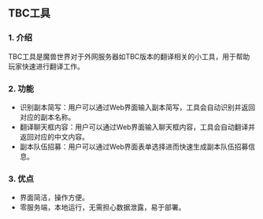 ## TBC工具

### 1. 介绍

TBC工具是魔兽世界对于外网服务器如TBC版本的翻译相关的小工具，用于帮助玩家快速进行翻译工作。

### 2. 功能

- 识别副本简写：用户可以通过Web界面输入副本简写，工具会自动识别并返回对应的副本名称。
- 翻译聊天框内容：用户可以通过Web界面输入聊天框内容，工具会自动翻译并返回对应的中文内容。
- 副本队伍招募：用户可以通过Web界面表单选择进而快速生成副本队伍招募信息。

### 3. 优点

- 界面简洁，操作方便。
- 零服务端，本地运行，无需担心数据泄露，易于部署。
